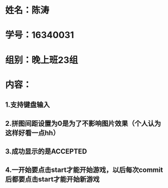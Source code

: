 # 姓名：陈涛
# 学号：16340031
# 组别：晚上班23组
# 内容：
## 1.支持键盘输入
## 2.拼图间距设置为0是为了不影响图片效果（个人认为这样好看一点hh）
## 3.成功显示的是ACCEPTED
## 4.一开始要点击start才能开始游戏，以后每次commit后都要点击start才能开始新游戏